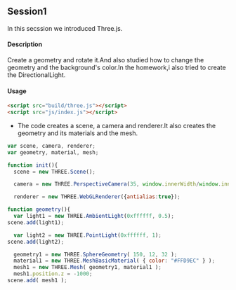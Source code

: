 Session1
------------
In this secssion we introduced Three.js.

#### Description ####
Create a geometry and rotate it.And also studied how to change the geometry and the background's color.In the homework,i also tried to create the DirectionalLight.

#### Usage ####
```html
<script src="build/three.js"></script>
<script src="js/index.js"></script>
```
* The code creates a scene, a camera and renderer.It also creates the geometry and its materials and the mesh.

```javascript
var scene, camera, renderer;
var geometry, material, mesh;

function init(){
  scene = new THREE.Scene();

  camera = new THREE.PerspectiveCamera(35, window.innerWidth/window.innerHeight, 300, 10000 );

  renderer = new THREE.WebGLRenderer({antialias:true});

function geometry(){
  var light1 = new THREE.AmbientLight(0xffffff, 0.5);
scene.add(light1);

  var light2 = new THREE.PointLight(0xffffff, 1);
scene.add(light2);

  geometry1 = new THREE.SphereGeometry( 150, 12, 32 );
  material1 = new THREE.MeshBasicMaterial( { color: "#FFD9EC" } );
  mesh1 = new THREE.Mesh( geometry1, material1 );
  mesh1.position.z = -1000;
scene.add( mesh1 );

```
